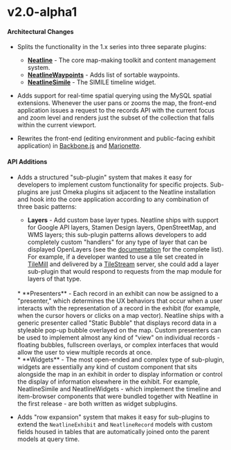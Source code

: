 # v2.0-alpha1

#### Architectural Changes

  * Splits the functionality in the 1.x series into three separate plugins:
    * **[Neatline](https://github.com/scholarslab/Neatline)** - The core map-making toolkit and content management system.
    * **[NeatlineWaypoints](https://github.com/scholarslab/nl-widget-Waypoints)** - Adds list of sortable waypoints.
    * **[NeatlineSimile](https://github.com/scholarslab/nl-widget-Simile)** - The SIMILE timeline widget.

  * Adds support for real-time spatial querying using the MySQL spatial extensions. Whenever the user pans or zooms the map, the front-end application issues a request to the records API with the current focus and zoom level and renders just the subset of the collection that falls within the current viewport.

  * Rewrites the front-end (editing environment and public-facing exhibit application) in [Backbone.js](https://github.com/documentcloud/backbone) and [Marionette](https://github.com/marionettejs/backbone.marionette).


#### API Additions

  * Adds a structured "sub-plugin" system that makes it easy for developers to implement custom functionality for specific projects. Sub-plugins are just Omeka plugins sit adjacent to the Neatline installation and hook into the core application according to any combination of three basic patterns:

    * **Layers** - Add custom base layer types. Neatline ships with support for Google API layers, Stamen Design layers, OpenStreetMap, and WMS layers; this sub-plugin patterns allows developers to add completely custom "handlers" for any type of layer that can be displayed OpenLayers (see the [documentation](http://dev.openlayers.org/docs/files/OpenLayers/Layer/WMS-js.html) for the complete list). For example, if a developer wanted to use a tile set created in [TileMill](http://mapbox.com/tilemill/) and delivered by a [TileStream](https://github.com/mapbox/tilestream) server, she could add a layer sub-plugin that would respond to requests from the map module for layers of that type.
    <br />
    * **Presenters** - Each record in an exhibit can now be assigned to a "presenter," which determines the UX behaviors that occur when a user interacts with the representation of a record in the exhibit (for example, when the cursor hovers or clicks on a map vector). Neatline ships with a generic presenter called "Static Bubble" that displays record data in a styleable pop-up bubble overlayed on the map. Custom presenters can be used to implement almost any kind of "view" on individual records - floating bubbles, fullscreen overlays, or complex interfaces that would allow the user to view multiple records at once.
    <br />
    * **Widgets** - The most open-ended and complex type of sub-plugin, widgets are essentially any kind of custom component that sits alongside the map in an exhibit in order to display information or control the display of information elsewhere in the exhibit. For example, NeatlineSimile and NeatlineWidgets - which implement the timeline and item-browser components that were bundled together with Neatline in the first release - are both written as widget subplugins.

  * Adds "row expansion" system that makes it easy for sub-plugins to extend the ```NeatlineExhibit``` and ```NeatlineRecord``` models with custom fields housed in tables that are automatically joined onto the parent models at query time.
